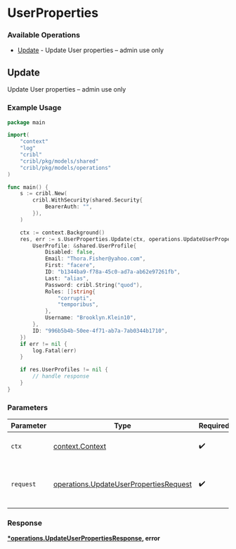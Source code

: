 # UserProperties

### Available Operations

* [Update](#update) - Update User properties – admin use only

## Update

Update User properties – admin use only

### Example Usage

```go
package main

import(
	"context"
	"log"
	"cribl"
	"cribl/pkg/models/shared"
	"cribl/pkg/models/operations"
)

func main() {
    s := cribl.New(
        cribl.WithSecurity(shared.Security{
            BearerAuth: "",
        }),
    )

    ctx := context.Background()
    res, err := s.UserProperties.Update(ctx, operations.UpdateUserPropertiesRequest{
        UserProfile: &shared.UserProfile{
            Disabled: false,
            Email: "Thora.Fisher@yahoo.com",
            First: "facere",
            ID: "b1344ba9-f78a-45c0-ad7a-ab62e97261fb",
            Last: "alias",
            Password: cribl.String("quod"),
            Roles: []string{
                "corrupti",
                "temporibus",
            },
            Username: "Brooklyn.Klein10",
        },
        ID: "996b5b4b-50ee-4f71-ab7a-7ab0344b1710",
    })
    if err != nil {
        log.Fatal(err)
    }

    if res.UserProfiles != nil {
        // handle response
    }
}
```

### Parameters

| Parameter                                                                                        | Type                                                                                             | Required                                                                                         | Description                                                                                      |
| ------------------------------------------------------------------------------------------------ | ------------------------------------------------------------------------------------------------ | ------------------------------------------------------------------------------------------------ | ------------------------------------------------------------------------------------------------ |
| `ctx`                                                                                            | [context.Context](https://pkg.go.dev/context#Context)                                            | :heavy_check_mark:                                                                               | The context to use for the request.                                                              |
| `request`                                                                                        | [operations.UpdateUserPropertiesRequest](../../models/operations/updateuserpropertiesrequest.md) | :heavy_check_mark:                                                                               | The request object to use for the request.                                                       |


### Response

**[*operations.UpdateUserPropertiesResponse](../../models/operations/updateuserpropertiesresponse.md), error**

